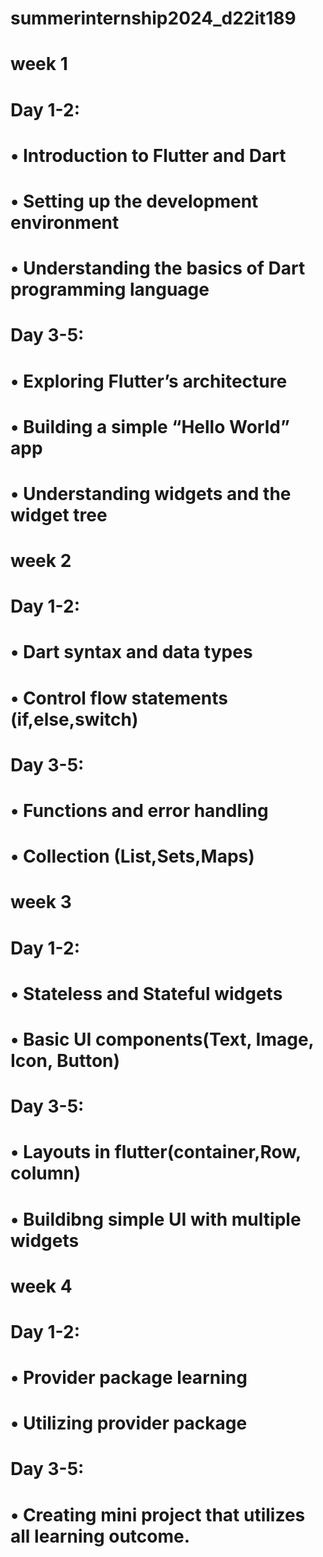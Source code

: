 # summerinternship2024_d22it189
# week 1
# Day 1-2:
# • Introduction to Flutter and Dart
# • Setting up the development environment
# • Understanding the basics of Dart programming language
# Day 3-5:
# • Exploring Flutter’s architecture
# • Building a simple “Hello World” app
# • Understanding widgets and the widget tree 

# week 2
# Day 1-2:
# • Dart syntax and data types
# • Control flow statements (if,else,switch)
# Day 3-5:
# • Functions and error handling
# • Collection (List,Sets,Maps)

# week 3

# Day 1-2:
# • Stateless and Stateful widgets
# • Basic UI components(Text, Image, Icon, Button)
# Day 3-5:
# • Layouts in flutter(container,Row, column)
# • Buildibng simple UI with multiple widgets


# week 4
# Day 1-2:
# • Provider package learning
# • Utilizing provider package
# Day 3-5:
# • Creating mini project that utilizes all learning outcome.
